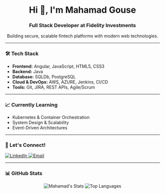 <h1 align="center">Hi 👋, I'm Mahamad Gouse</h1>
<h3 align="center">Full Stack Developer at Fidelity Investments</h3>

<p align="center">
  Building secure, scalable fintech platforms with modern web technologies.
</p>

---

### 🛠️ Tech Stack

- **Frontend:** Angular, JavaScript, HTML5, CSS3
- **Backend:**  Java
- **Database:** SQLDb, PostgreSQL
- **Cloud & DevOps:** AWS, AZURE, Jenkins, CI/CD
- **Tools:** Git, JIRA, REST APIs, Agile/Scrum

---

### 📈 Currently Learning
- Kubernetes & Container Orchestration
- System Design & Scalability
- Event-Driven Architectures

---

### 🤝 Let's Connect!
<p align="left">
  <a href="https://www.linkedin.com/in/mahamad-gouse/" target="_blank">
    <img src="https://img.shields.io/badge/LinkedIn-blue?style=for-the-badge&logo=linkedin&logoColor=white" alt="LinkedIn"/>
  </a>
  <a href="mailto:mahammadgouse432@gmail.com">
    <img src="https://img.shields.io/badge/Email-D14836?style=for-the-badge&logo=gmail&logoColor=white" alt="Email"/>
  </a>
</p>

---

### 📊 GitHub Stats
<p align="center">
  <img src="https://github-readme-stats.vercel.app/api?username=gouseshake0786&show_icons=true&theme=radical" alt="Mahamad's Stats" />
  <img src="https://github-readme-stats.vercel.app/api/top-langs/?username=gouseshake0786&layout=compact&theme=radical" alt="Top Languages" />
</p>
